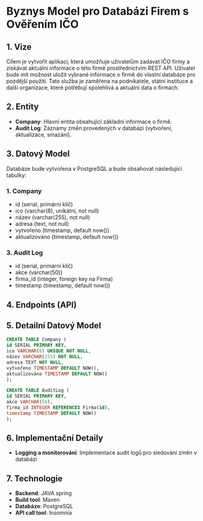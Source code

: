 # Byznys Model pro Databázi Firem s Ověřením IČO

## 1. Vize

Cílem je vytvořit aplikaci, která umožňuje uživatelům zadávat IČO firmy a získávat aktuální informace o této firmě prostřednictvím REST API. Uživatel bude mít možnost uložit vybrané informace o firmě do vlastní databáze pro pozdější použití. Tato služba je zaměřena na podnikatele, státní instituce a další organizace, které potřebují spolehlivá a aktuální data o firmách.

## 2. Entity

- **Company**: Hlavní entita obsahující základní informace o firmě.
- **Audit Log**: Záznamy změn provedených v databázi (vytvoření, aktualizace, smazání).

## 3. Datový Model

Databáze bude vytvořena v PostgreSQL a bude obsahovat následující tabulky:

### 1. Company

- id (serial, primární klíč)
- ico (varchar(8), unikátní, not null)
- název (varchar(255), not null)
- adresa (text, not null)
- vytvořeno (timestamp, default now())
- aktualizováno (timestamp, default now())

### 3. Audit Log

- id (serial, primární klíč)
- akce (varchar(50))
- firma_id (integer, foreign key na Firma)
- timestamp (timestamp, default now())

## 4. Endpoints (API)

## 5. Detailní Datový Model

```sql
CREATE TABLE Company (
id SERIAL PRIMARY KEY,
ico VARCHAR(8) UNIQUE NOT NULL,
název VARCHAR(255) NOT NULL,
adresa TEXT NOT NULL,
vytvořeno TIMESTAMP DEFAULT NOW(),
aktualizováno TIMESTAMP DEFAULT NOW()
);

CREATE TABLE AuditLog (
id SERIAL PRIMARY KEY,
akce VARCHAR(50),
firma_id INTEGER REFERENCES Firma(id),
timestamp TIMESTAMP DEFAULT NOW()
);
```

## 6. Implementační Detaily

- **Logging a monitorování**: Implementace audit logů pro sledování změn v databázi

## 7. Technologie

- **Backend**: JAVA spring
- **Build tool**: Maven
- **Databáze**: PostgreSQL
- **API call tool**: Insomnia
